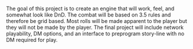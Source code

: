 The goal of this project is to create an engine that will work, feel, and somewhat look like DnD. The combat will be based on 3.5 rules and therefore be grid based. Most rolls will be made apparent to the player but they will not be made by the player. The final project will include network playability, DM options, and an interface to preprogram story-line with no DM required for play.